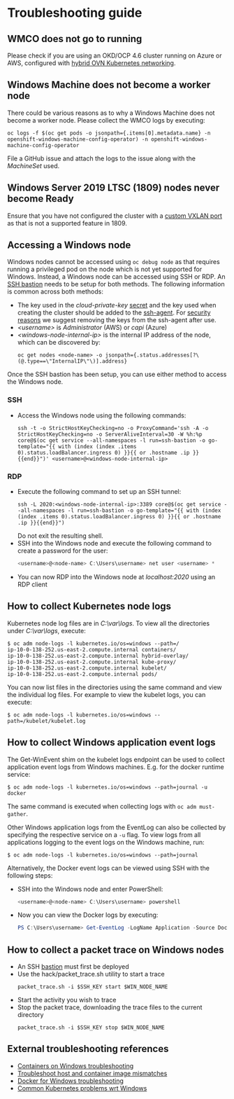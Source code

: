 # Troubleshooting guide

## WMCO does not go to running
Please check if you are using an OKD/OCP 4.6 cluster running on Azure or AWS, configured with
[hybrid OVN Kubernetes networking](setup-hybrid-OVNKubernetes-cluster.md).

## Windows Machine does not become a worker node
There could be various reasons as to why a Windows Machine does not become a worker node. Please collect the WMCO logs
by executing:
```shell script
oc logs -f $(oc get pods -o jsonpath={.items[0].metadata.name} -n openshift-windows-machine-config-operator) -n openshift-windows-machine-config-operator
```
File a GitHub issue and attach the logs to the issue along with the *MachineSet* used.

## Windows Server 2019 LTSC (1809) nodes never become Ready
Ensure that you have not configured the cluster with a
[custom VXLAN port](setup-hybrid-OVNKubernetes-cluster.md#vSphere) as that is not a supported feature in 1809.

## Accessing a Windows node
Windows nodes cannot be accessed using `oc debug node` as that requires running a privileged pod on the node which is
not yet supported for Windows. Instead, a Windows node can be accessed using SSH or RDP. An
[SSH bastion](https://github.com/eparis/ssh-bastion) needs to be setup for both methods. The following information is
common across both methods:
* The key used in the *cloud-private-key* [secret](../README.md#Usage) and the key used when creating the cluster should
  be added to the [ssh-agent](https://docs.openshift.com/container-platform/4.6/installing/installing_azure/installing-azure-default.html#ssh-agent-using_installing-azure-default).
  For [security reasons](https://manpages.debian.org/buster/openssh-client/ssh.1.en.html#A) we suggest removing the keys
  from the ssh-agent after use.
* *\<username\>* is *Administrator* (AWS) or *capi* (Azure)
* *\<windows-node-internal-ip\>* is the internal IP address of the node, which can be discovered by:
  ```shell script
  oc get nodes <node-name> -o jsonpath={.status.addresses[?\(@.type==\"InternalIP\"\)].address}
  ```
Once the SSH bastion has been setup, you can use either method to access the Windows node.
### SSH
* Access the Windows node using the following commands:
  ```shell script
  ssh -t -o StrictHostKeyChecking=no -o ProxyCommand='ssh -A -o StrictHostKeyChecking=no -o ServerAliveInterval=30 -W %h:%p core@$(oc get service --all-namespaces -l run=ssh-bastion -o go-template="{{ with (index (index .items 0).status.loadBalancer.ingress 0) }}{{ or .hostname .ip }}{{end}}")' <username>@<windows-node-internal-ip>
  ```

### RDP
* Execute the following command to set up an SSH tunnel:
  ```shell script
  ssh -L 2020:<windows-node-internal-ip>:3389 core@$(oc get service --all-namespaces -l run=ssh-bastion -o go-template="{{ with (index (index .items 0).status.loadBalancer.ingress 0) }}{{ or .hostname .ip }}{{end}}")
  ```
  Do not exit the resulting shell.
* SSH into the Windows node and execute the following command to create a password for the user:
  ```powershell
  <username>@<node-name> C:\Users\username> net user <username> *
  ```
* You can now RDP into the Windows node at *localhost:2020* using an RDP client

## How to collect Kubernetes node logs
Kubernetes node log files are in *C:\var\logs*. To view all the directories under *C:\var\logs*, execute:
```shell script
$ oc adm node-logs -l kubernetes.io/os=windows --path=/
ip-10-0-138-252.us-east-2.compute.internal containers/
ip-10-0-138-252.us-east-2.compute.internal hybrid-overlay/
ip-10-0-138-252.us-east-2.compute.internal kube-proxy/
ip-10-0-138-252.us-east-2.compute.internal kubelet/
ip-10-0-138-252.us-east-2.compute.internal pods/
```
You can now list files in the directories using the same command and view the individual log files. For example to view
the kubelet logs, you can execute:
```shell script
$ oc adm node-logs -l kubernetes.io/os=windows --path=/kubelet/kubelet.log
```
## How to collect Windows application event logs

The Get-WinEvent shim on the kubelet logs endpoint can be used to collect application event logs from Windows machines.
E.g. for the docker runtime service:
```shell script
$ oc adm node-logs -l kubernetes.io/os=windows --path=journal -u docker
```
The same command is executed when collecting logs with `oc adm must-gather`.

Other Windows application logs from the EventLog can also be collected by specifying the respective service on a `-u` flag.
To view logs from all applications logging to the event logs on the Windows machine, run:
```shell script
$ oc adm node-logs -l kubernetes.io/os=windows --path=journal
```

Alternatively, the Docker event logs can be viewed using SSH with the following steps:
* SSH into the Windows node and enter PowerShell:
  ```powershell
  <username>@<node-name> C:\Users\username> powershell
  ```
* Now you can view the Docker logs by executing:
  ```powershell
  PS C:\Users\username> Get-EventLog -LogName Application -Source Docker
  ```

## How to collect a packet trace on Windows nodes
* An SSH [bastion](https://github.com/eparis/ssh-bastion) must first be deployed
* Use the hack/packet_trace.sh utility to start a trace
  ```shell script
  packet_trace.sh -i $SSH_KEY start $WIN_NODE_NAME
  ```
* Start the activity you wish to trace
* Stop the packet trace, downloading the trace files to the current directory
  ```shell script
  packet_trace.sh -i $SSH_KEY stop $WIN_NODE_NAME
  ```

## External troubleshooting references
* [Containers on Windows troubleshooting](https://docs.microsoft.com/en-us/virtualization/windowscontainers/troubleshooting)
* [Troubleshoot host and container image mismatches](https://docs.microsoft.com/en-us/virtualization/windowscontainers/deploy-containers/update-containers#troubleshoot-host-and-container-image-mismatches)
* [Docker for Windows troubleshooting](https://docs.docker.com/docker-for-windows/troubleshoot/)
* [Common Kubernetes problems wrt Windows](https://docs.microsoft.com/en-us/virtualization/windowscontainers/kubernetes/common-problems)
